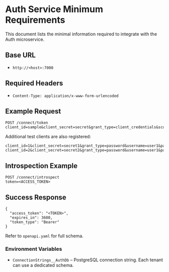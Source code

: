 # Auth Service Minimum Requirements

This document lists the minimal information required to integrate with the Auth microservice.

## Base URL
- `http://<host>:7000`

## Required Headers
- `Content-Type: application/x-www-form-urlencoded`

## Example Request
```
POST /connect/token
client_id=sample&client_secret=secret&grant_type=client_credentials&scope=api1
```

Additional test clients are also registered:

```text
client_id=1&client_secret=secret1&grant_type=password&username=user1&password=pass1&scope=api1
client_id=2&client_secret=secret2&grant_type=password&username=user1&password=pass1&scope=api1
```

## Introspection Example
```
POST /connect/introspect
token=<ACCESS_TOKEN>
```

## Success Response
```
{
  "access_token": "<TOKEN>",
  "expires_in": 3600,
  "token_type": "Bearer"
}
```

Refer to `openapi.yaml` for full schema.

### Environment Variables
- `ConnectionStrings__AuthDb` – PostgreSQL connection string. Each tenant can use a dedicated schema.
